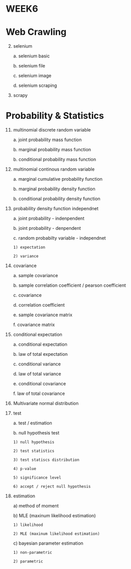 # WEEK6

# Web Crawling

2. selenium

    a. selenium basic
    
    b. selenium file
    
    c. selenium image
    
    d. selenium scraping

3. scrapy

# Probability & Statistics

11. multinomial discrete random variable

    a. joint probability mass function
    
    b. marginal probability mass function
    
    b. conditional probability mass function
    

12. multinomial continous random variable

    a. marginal cumulative probability function
    
    b. marginal probability density function
    
    b. conditional probability density function

13. probability density function independnet

    a. joint probability - indenpendent
    
    b. joint probability - denpendent
    
    c. random probabilty variable - independnet
    
        1) expectation
        
        2) variance
        
14. covariance

    a. sample covariance
    
    b. sample correlation coefficient / pearson coefficient
    
    c. covariance
    
    d. correlation coefficient
    
    e. sample covariance matrix
    
    f. covariance matrix
    
15. conditional expectation

    a. conditional expectation
    
    b. law of total expectation
    
    c. conditional variance
    
    d. law of total variance
    
    e. conditional covariance
    
    f. law of total covariance

16. Multivariate normal distribution

17. test

    a. test / estimation
    
    b. null hypothesis test
    
        1) null hypothesis
        
        2) test statistics
        
        3) test statiscs distribution
        
        4) p-value
        
        5) significance level
        
        6) accept / reject null hypothesis
        
18. estimation

    a) method of moment
    
    b) MLE (maxinum likelihood estimation)
    
        1) likelihood
        
        2) MLE (maxinum likelihood estimation)
        
     c) bayesian parameter estimation
     
        1) non-parametric
        
        2) parametric
        
        
    
        
